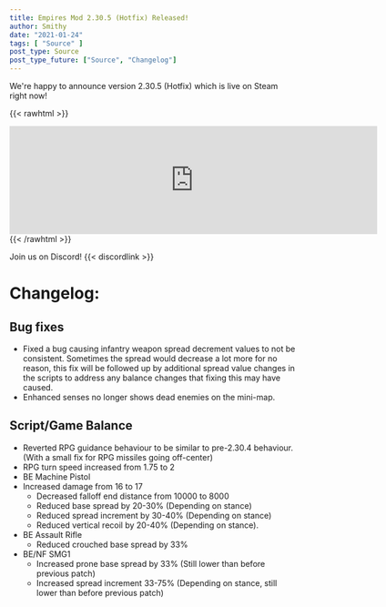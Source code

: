 ```yaml
---
title: Empires Mod 2.30.5 (Hotfix) Released!
author: Smithy
date: "2021-01-24"
tags: [ "Source" ]
post_type: Source
post_type_future: ["Source", "Changelog"]
---
```



We're happy to announce version 2.30.5 (Hotfix) which is live on Steam right now! 

{{< rawhtml >}}
<iframe src="https://store.steampowered.com/widget/17740/" frameborder="0" width="646" height="190"></iframe>
{{< /rawhtml >}}

Join us on Discord! {{< discordlink >}}

# Changelog:

## Bug fixes

- Fixed a bug causing infantry weapon spread decrement values to not be consistent. Sometimes the spread would decrease a lot more for no reason, this fix will be followed up by additional spread value changes in the scripts to address any balance changes that fixing this may have caused.
- Enhanced senses no longer shows dead enemies on the mini-map.


## Script/Game Balance

- Reverted RPG guidance behaviour to be similar to pre-2.30.4 behaviour. (With a small fix for RPG missiles going off-center)
- RPG turn speed increased from 1.75 to 2
- BE Machine Pistol
- Increased damage from 16 to 17
	- Decreased falloff end distance from 10000 to 8000
	- Reduced base spread by 20-30% (Depending on stance)
	- Reduced spread increment by 30-40% (Depending on stance)
	- Reduced vertical recoil by 20-40% (Depending on stance).
- BE Assault Rifle
	- Reduced crouched base spread by 33%
- BE/NF SMG1
	- Increased prone base spread by 33% (Still lower than before previous patch)
	- Increased spread increment 33-75% (Depending on stance, still lower than before previous patch)


